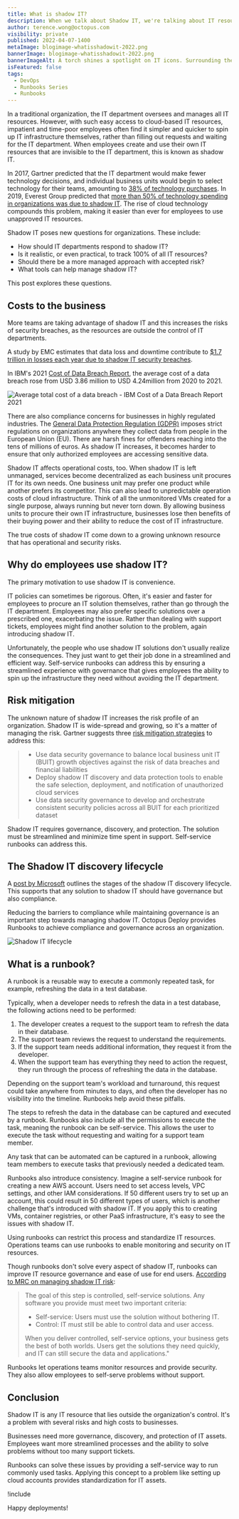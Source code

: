 ```yaml
---
title: What is shadow IT?
description: When we talk about Shadow IT, we're talking about IT resources that an organization doesn't have visibility on. Find out how this affects your business, and how runbooks can help.
author: terence.wong@octopus.com
visibility: private
published: 2022-04-07-1400
metaImage: blogimage-whatisshadowit-2022.png
bannerImage: blogimage-whatisshadowit-2022.png
bannerImageAlt: A torch shines a spotlight on IT icons. Surrounding the spotlight are question marks.
isFeatured: false
tags:
  - DevOps
  - Runbooks Series
  - Runbooks
---
```


In a traditional organization, the IT department oversees and manages all IT resources. However, with such easy access to cloud-based IT resources, impatient and time-poor employees often find it simpler and quicker to spin up IT infrastructure themselves, rather than filling out requests and waiting for the IT department. When employees create and use their own IT resources that are invisible to the IT department, this is known as shadow IT.

In 2017, Gartner predicted that the IT department would make fewer technology decisions, and individual business units would begin to select technology for their teams, amounting to [38% of technology purchases](https://www.gartner.com/smarterwithgartner/make-the-best-of-shadow-it). In 2019, Everest Group predicted that [more than 50% of technology spending in organizations was due to shadow IT](https://www.everestgrp.com/2019-04-why-shadow-it-is-the-next-looming-cybersecurity-threat-in-the-news-49881.html/). The rise of cloud technology compounds this problem, making it easier than ever for employees to use unapproved IT resources.

Shadow IT poses new questions for organizations. These include:

- How should IT departments respond to shadow IT?
- Is it realistic, or even practical, to track 100% of all IT resources?
- Should there be a more managed approach with accepted risk?
- What tools can help manage shadow IT?

This post explores these questions.

## Costs to the business

More teams are taking advantage of shadow IT and this increases the risks of security breaches, as the resources are outside the control of IT departments. 

A study by EMC estimates that data loss and downtime contribute to [$1.7 trillion in losses each year due to shadow IT security breaches](https://corporate.delltechnologies.com/en-us/newsroom/announcements/2014/12/20141202-01.htm). 

In IBM's 2021 [Cost of Data Breach Report](https://www.ibm.com/au-en/security/data-breach), the average cost of a data breach rose from USD 3.86 million to USD 4.24million from 2020 to 2021.

![Average total cost of a data breach - IBM Cost of a Data Breach Report 2021](ibm.png "width=500")

There are also compliance concerns for businesses in highly regulated industries. The [General Data Protection Regulation (GDPR)](https://gdpr.eu/tag/gdpr/) imposes strict regulations on organizations anywhere they collect data from people in the European Union (EU). There are harsh fines for offenders reaching into the tens of millions of euros. As shadow IT increases, it becomes harder to ensure that only authorized employees are accessing sensitive data.

Shadow IT affects operational costs, too. When shadow IT is left unmanaged, services become decentralized as each business unit procures IT for its own needs. One business unit may prefer one product while another prefers its competitor. This can also lead to unpredictable operation costs of cloud infrastructure. Think of all the unmonitored VMs created for a single purpose, always running but never torn down. By allowing business units to procure their own IT infrastructure, businesses lose then benefits of their buying power and their ability to reduce the cost of IT infrastructure.

The true costs of shadow IT come down to a growing unknown resource that has operational and security risks.

## Why do employees use shadow IT?

The primary motivation to use shadow IT is convenience. 

IT policies can sometimes be rigorous. Often, it's easier and faster for employees to procure an IT solution themselves, rather than go through the IT department. Employees may also prefer specific solutions over a prescribed one, exacerbating the issue. Rather than dealing with support tickets, employees might find another solution to the problem, again introducing shadow IT.

Unfortunately, the people who use shadow IT solutions don't usually realize the consequences. They just want to get their job done in a streamlined and efficient way. Self-service runbooks can address this by ensuring a streamlined experience with governance that gives employees the ability to spin up the infrastructure they need without avoiding the IT department.

## Risk mitigation

The unknown nature of shadow IT increases the risk profile of an organization. Shadow IT is wide-spread and growing, so it's a matter of managing the risk. Gartner suggests three [risk mitigation strategies](https://www.gartner.com/smarterwithgartner/make-the-best-of-shadow-it) to address this:

> - Use data security governance to balance local business unit IT (BUIT) growth objectives against the risk of data breaches and financial liabilities
> - Deploy shadow IT discovery and data protection tools to enable the safe selection, deployment, and notification of unauthorized cloud services
> - Use data security governance to develop and orchestrate consistent security policies across all BUIT for each prioritized dataset

Shadow IT requires governance, discovery, and protection. The solution must be streamlined and minimize time spent in support. Self-service runbooks can address this.

## The Shadow IT discovery lifecycle

A [post by Microsoft](https://www.microsoft.com/security/blog/2019/03/26/step-7-discover-shadow-it-and-take-control-of-your-cloud-apps-top-10-actions-to-secure-your-environment/) outlines the stages of the shadow IT discovery lifecycle. This supports that any solution to shadow IT should have governance but also compliance. 

Reducing the barriers to compliance while maintaining governance is an important step towards managing shadow IT. Octopus Deploy provides Runbooks to achieve compliance and governance across an organization.

![Shadow IT lifecycle](microsoft-shadow-it.png "width=500")

## What is a runbook?

A runbook is a reusable way to execute a commonly repeated task, for example, refreshing the data in a test database.

Typically, when a developer needs to refresh the data in a test database, the following actions need to be performed:

1. The developer creates a request to the support team to refresh the data in their database.
1. The support team reviews the request to understand the requirements.
1. If the support team needs additional information, they request it from the developer.
1. When the support team has everything they need to action the request, they run through the process of refreshing the data in the database.

Depending on the support team's workload and turnaround, this request could take anywhere from minutes to days, and often the developer has no visibility into the timeline. Runbooks help avoid these pitfalls.

The steps to refresh the data in the database can be captured and executed by a runbook. Runbooks also include all the permissions to execute the task, meaning the runbook can be self-service. This allows the user to execute the task without requesting and waiting for a support team member.

Any task that can be automated can be captured in a runbook, allowing team members to execute tasks that previously needed a dedicated team.

Runbooks also introduce consistency. Imagine a self-service runbook for creating a new AWS account. Users need to set access levels, VPC settings, and other IAM considerations. If 50 different users try to set up an account, this could result in 50 different types of users, which is another challenge that's introduced with shadow IT. If you apply this to creating VMs, container registries, or other PaaS infrastructure, it's easy to see the issues with shadow IT.

Using runbooks can restrict this process and standardize IT resources. Operations teams can use runbooks to enable monitoring and security on IT resources.

Though runbooks don't solve every aspect of shadow IT, runbooks can improve IT resource governance and ease of use for end users. [According to MRC on managing shadow IT risk](https://www.mrc-productivity.com/blog/2016/07/6-ways-to-reduce-shadow-it-security-risks/):

> The goal of this step is controlled, self-service solutions. Any software you provide must meet two important criteria:
> 
>    - Self-service: Users must use the solution without bothering IT.
>    - Control: IT must still be able to control data and user access.
> 
> When you deliver controlled, self-service options, your business gets the best of both worlds. Users get the solutions they need quickly, and IT can still secure the data and applications."

Runbooks let operations teams monitor resources and provide security. They also allow employees to self-serve problems without support.

## Conclusion

Shadow IT is any IT resource that lies outside the organization's control. It's a problem with several risks and high costs to businesses. 

Businesses need more governance, discovery, and protection of IT assets. Employees want more streamlined processes and the ability to solve problems without too many support tickets. 

Runbooks can solve these issues by providing a self-service way to run commonly used tasks. Applying this concept to a problem like setting up cloud accounts provides standardization for IT assets.

!include <q2-2022-newsletter-cta>

Happy deployments!